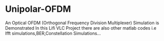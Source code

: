 # Unipolar-OFDM
An Optical OFDM (Orthogonal Frequency Division Multiplexer) Simulation is Demonstrated 
In this Lifi VLC Project there are also other matlab codes i.e Ifft simulations,BER,Constellation Simulations...
